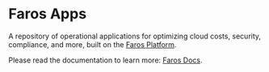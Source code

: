 # Faros Apps

A repository of operational applications for optimizing cloud costs, security, compliance, and more, built on the <a href="https://www.faros.ai">Faros Platform</a>.

Please read the documentation to learn more: <a href="https://www.faros.ai/docs" rel="noopener">Faros Docs</a>.
